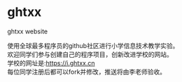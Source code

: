 # ghtxx
ghtxx website

使用全球最多程序员的github社区进行小学信息技术教学实验。<br>
欢迎同学们参与创建自己的程序项目，创新改进学校的网站。<br>
学校的网址是:https://i.ghtxx.cn <br>
每位同学注册后都可以fork并修改，推送将由李老师验收。
